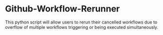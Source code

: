 # Github-Workflow-Rerunner
This python script will allow users to rerun their cancelled workflows due to overflow of multiple workflows triggering or being executed simultaneously.

